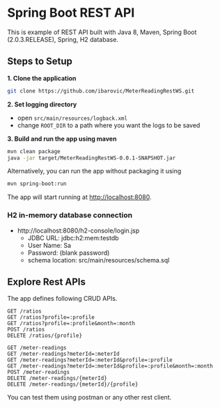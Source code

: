 # Spring Boot REST API

This is example of REST API built with Java 8, Maven, Spring Boot (2.0.3.RELEASE), Spring, H2 database.


## Steps to Setup

**1. Clone the application**

```bash
git clone https://github.com/ibarovic/MeterReadingRestWS.git
```

**2. Set logging directory** 

- open `src/main/resources/logback.xml`
- change `ROOT_DIR` to a path where you want the logs to be saved

**3. Build and run the app using maven**

```bash
mvn clean package
java -jar target/MeterReadingRestWS-0.0.1-SNAPSHOT.jar
```

Alternatively, you can run the app without packaging it using

```bash
mvn spring-boot:run
```

The app will start running at <http://localhost:8080>.

### H2 in-memory database connection

- http://localhost:8080/h2-console/login.jsp
  - JDBC URL: jdbc:h2:mem:testdb
  - User Name: Sa
  - Password: (blank password)
  - schema location: src/main/resources/schema.sql
  
## Explore Rest APIs

The app defines following CRUD APIs.

    GET /ratios
    GET /ratios?profile=:profile
    GET /ratios?profile=:profile&month=:month
    POST /ratios
    DELETE /ratios/{profile}
    
    GET /meter-readings
    GET /meter-readings?meterId=:meterId
    GET /meter-readings?meterId=:meterId&profile=:profile
    GET /meter-readings?meterId=:meterId&profile=:profile&month=:month
    POST /meter-readings
    DELETE /meter-readings/{meterId}
    DELETE /meter-readings/{meterId}/{profile}

You can test them using postman or any other rest client.
